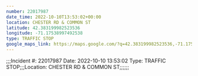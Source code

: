 ```yaml
---
number: 22017987
date_time: 2022-10-10T13:53:02+00:00
location: CHESTER RD & COMMON ST
latitude: 42.383199982523536
longitude: -71.17538997492538
type: TRAFFIC STOP
google_maps_link: https://maps.google.com/?q=42.383199982523536,-71.17538997492538
---
```


;;;Incident #: 22017987  Date: 2022-10-10 13:53:02   Type: TRAFFIC STOP;;;Location: CHESTER RD & COMMON ST;;;;;;
